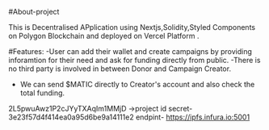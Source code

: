 #About-project

 This is Decentralised APplication using Nextjs,Solidity,Styled Components on Polygon Blockchain and deployed on Vercel Platform .
 
 #Features:
 -User can add their wallet and create campaigns by providing inforamtion   for their need and ask for funding directly from public.
 -There is no third party is involved in between Donor and Campaign Creator.
 - We can send $MATIC  directly to Creator's account and also check the total funding.
  
  
 
2L5pwuAwz1P2cJYyTXAqIm1MMjD    ->project id
secret-3e23f57d4f414ea0a95d6be9a14111e2 
endpint- https://ipfs.infura.io:5001